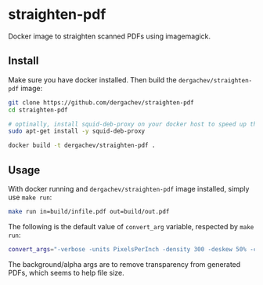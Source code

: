 straighten-pdf
==============

Docker image to straighten scanned PDFs using imagemagick.

## Install

Make sure you have docker installed. Then build the `dergachev/straighten-pdf` image:

```bash
git clone https://github.com/dergachev/straighten-pdf
cd straighten-pdf

# optinally, install squid-deb-proxy on your docker host to speed up the build
sudo apt-get install -y squid-deb-proxy

docker build -t dergachev/straighten-pdf .
```

## Usage

With docker running and `dergachev/straighten-pdf` image installed, simply use `make run`:

```bash
make run in=build/infile.pdf out=build/out.pdf
```

The following is the default value of `convert_arg` variable, respected by `make run`:

```bash
convert_args="-verbose -units PixelsPerInch -density 300 -deskew 50% -compress jpeg -quality 20 -depth 8 -background white -alpha remove -alpha off"
```
The background/alpha args are to remove transparency from generated PDFs, which seems to help file size.
